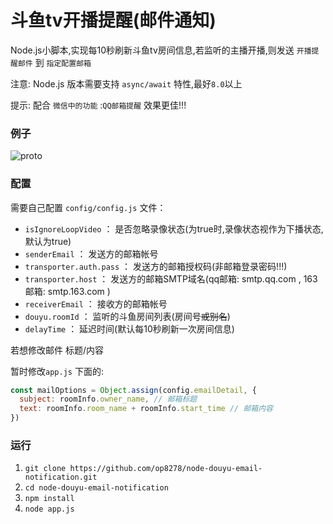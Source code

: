 # 斗鱼tv开播提醒(邮件通知)
Node.js小脚本,实现每10秒刷新斗鱼tv房间信息,若监听的主播开播,则发送 `开播提醒邮件` 到 `指定配置邮箱`

注意: Node.js 版本需要支持 `async/await` 特性,最好`8.0`以上

提示: 配合 `微信中的功能` :`QQ邮箱提醒` 效果更佳!!!

### 例子
![proto](https://github.com/op8278/node-douyu-email-notification/blob/master/screenshots/example1.png)

### 配置
需要自己配置 `config/config.js` 文件：
- `isIgnoreLoopVideo` ： 是否忽略录像状态(为true时,录像状态视作为下播状态,默认为true)
- `senderEmail` ： 发送方的邮箱帐号
- `transporter.auth.pass` ： 发送方的邮箱授权码(非邮箱登录密码!!!)
- `transporter.host` ： 发送方的邮箱SMTP域名(qq邮箱: smtp.qq.com , 163邮箱: smtp.163.com )
- `receiverEmail` ： 接收方的邮箱帐号
- `douyu.roomId` ： 监听的斗鱼房间列表(房间号~~或别名~~)
- `delayTime` ：  延迟时间(默认每10秒刷新一次房间信息)

若想修改邮件 标题/内容

暂时修改`app.js` 下面的:
```js
const mailOptions = Object.assign(config.emailDetail, {
  subject: roomInfo.owner_name, // 邮箱标题
  text: roomInfo.room_name + roomInfo.start_time // 邮箱内容
})
```
### 运行
1. `git clone https://github.com/op8278/node-douyu-email-notification.git`
2. `cd node-douyu-email-notification`
3. `npm install`
4. `node app.js`
